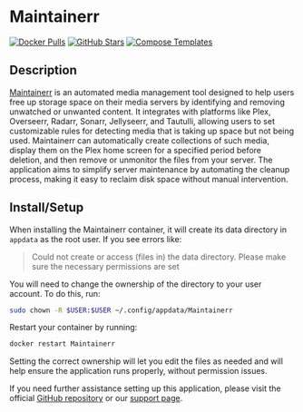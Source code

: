 # Maintainerr

[![Docker Pulls](https://img.shields.io/docker/pulls/jorenn92/maintainerr?style=flat-square&color=607D8B&label=docker%20pulls&logo=docker)](https://hub.docker.com/r/jorenn92/maintainerr)
[![GitHub Stars](https://img.shields.io/github/stars/jorenn92/Maintainerr?style=flat-square&color=607D8B&label=github%20stars&logo=github)](https://github.com/jorenn92/Maintainerr)
[![Compose Templates](https://img.shields.io/static/v1?style=flat-square&color=607D8B&label=compose&message=templates)](https://github.com/GhostWriters/DockSTARTer/tree/master/compose/.apps/maintainerr)

## Description

[Maintainerr](https://github.com/jorenn92/Maintainerr) is an automated media management tool designed to help users free up storage space on their media servers by identifying and removing unwatched or unwanted content. It integrates with platforms like Plex, Overseerr, Radarr, Sonarr, Jellyseerr, and Tautulli, allowing users to set customizable rules for detecting media that is taking up space but not being used. Maintainerr can automatically create collections of such media, display them on the Plex home screen for a specified period before deletion, and then remove or unmonitor the files from your server. The application aims to simplify server maintenance by automating the cleanup process, making it easy to reclaim disk space without manual intervention.

## Install/Setup

When installing the Maintainerr container, it will create its data directory in `appdata` as the root user. If you see errors like:

> Could not create or access (files in) the data directory. Please make sure the necessary permissions are set

You will need to change the ownership of the directory to your user account. To do this, run:

```bash
sudo chown -R $USER:$USER ~/.config/appdata/Maintainerr
```

Restart your container by running:

```bash
docker restart Maintainerr
```

Setting the correct ownership will let you edit the files as needed and will help ensure the application runs properly, without permission issues.

If you need further assistance setting up this application, please visit the official
[GitHub repository](https://github.com/jorenn92/Maintainerr) or our
[support page](https://dockstarter.com/basics/support/).
